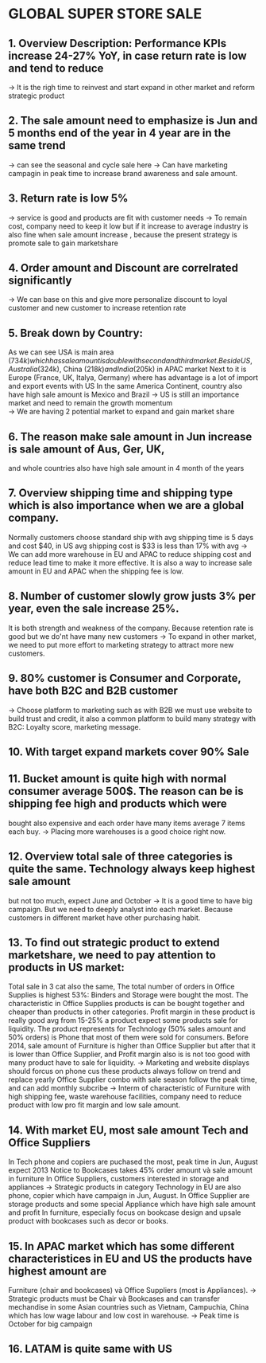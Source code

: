 # GLOBAL SUPER STORE SALE

## 1. Overview Description: Performance KPIs increase 24-27% YoY, in case return rate is low and tend to reduce
-> It is the righ time to reinvest and start expand in other market and reform strategic product

## 2. The sale amount need to emphasize is Jun and 5 months end of the year in 4 year are in the same trend
-> can see the seasonal and cycle sale here  -> Can have marketing campagin in peak time to increase brand awareness and sale amount.

## 3. Return rate is low 5% 
-> service is good and products are fit with customer needs
-> To remain cost, company need to keep it low but if it increase to average industry is also fine when sale amount increase
, because the present strategy is promote sale to gain marketshare

## 4. Order amount and Discount are correlrated significantly 
-> We can base on this and give more personalize discount to loyal customer and new customer to increase retention rate

## 5. Break down by Country:
As we can see USA is main area ($734k) which has sale amount is double with second and third market. 
Beside US, Australia ($324k), China ($218k)and India ($205k) in APAC market 
Next to it is Europe (France, UK, Italya, Germany) where has advantage is a lot of import and export events with US 
In the same America Continent, country also have high sale amount is Mexico and Brazil
-> US is still an importance market and need to remain the growth momentum  
-> We are having 2 potential market to expand and gain market share

## 6. The reason make sale amount in Jun increase is sale amount of Aus, Ger, UK, 
and whole countries also have high sale amount in 4 month of the years 

## 7. Overview shipping time and shipping type which is also importance when we are a global company. 
Normally customers choose standard ship with avg shipping time is 5 days and cost $40, 
in US avg shipping cost is $33 is less than 17% with avg
-> We can add more warehouse in EU and APAC to reduce shipping cost and reduce lead time to make it more effective.
 It is also a way to increase sale amount in EU and APAC when the shipping fee is low.

## 8. Number of customer slowly grow justs 3% per year, even the sale increase 25%.
 It is both strength and weakness of the company. Because retention rate is good 
but we do'nt have many new customers
-> To expand in other market, we need to put more effort to marketing strategy to attract more new customers.

## 9. 80% customer is Consumer and Corporate, have both B2C and B2B customer
-> Choose platform to marketing such as with B2B we must use website to build trust and credit,
 it also a common platform to build many strategy with B2C: Loyalty score, marketing message.

## 10. With target expand markets cover 90% Sale 

## 11. Bucket amount is quite high with normal consumer average 500$. The reason can be is shipping fee high and products which were 
bought also expensive and each order have many items average 7 items each buy. 
-> Placing more warehouses is a good choice right now. 

## 12. Overview total sale of three categories is quite the same. Technology always keep highest sale amount 
but not too much, expect June and October
-> It is a good time to have big campaign. But we need to deeply analyst into each market. Because customers 
in different market have other purchasing habit.

## 13. To find out strategic product to extend marketshare, we need to pay attention to products in US market: 
Total sale in 3 cat also the same,
The total number of orders in Office Supplies is highest 53%: Binders and Storage were bought the most.
The characteristic in Office Supplies products is can be bought together and cheaper than products in other categories. 
Profit margin in these product is really good avg from 15-25% a product expect some products sale for liquidity. 
The product represents for Technology (50% sales amount and 50% orders) is Phone that most of them were sold for consumers.
Before 2014, sale amount of Furniture is higher than Office Supplier but after that it is lower than Office Supplier, 
and Profit margin also is  is not too good with many product have to sale for liquidity.
-> Marketing and website displays should forcus on phone cus these products always follow on trend and replace yearly
Office Supplier combo with sale season follow the peak time, and can add monthly subcribe
-> Interm of characteristic of Furniture with high shipping fee, waste warehouse facilities, company need to 
reduce product with low pro fit margin and low sale amount. 

## 14. With market EU, most sale amount Tech and Office Suppliers
In Tech phone and copiers are puchased the most, peak time in Jun, August expect 2013 
Notice to Bookcases takes 45% order amount và sale amount in furniture
In Office Suppliers, customers interested in storage and appliances
-> Strategic products in category Technology in EU are also phone, copier which have campaign in Jun, August.
In Office Supplier are storage products and some special Appliance which have high sale amount and profit
In furniture, especially focus on bookcase design and upsale product with bookcases such as decor or books.

## 15. In APAC market which has some different characteristices in EU and US the products have highest amount are 
Furniture (chair and bookcases) và Office Suppliers (most is Appliances). 
-> Strategic products must be Chair và Bookcases and can transfer mechandise in some Asian countries 
such as Vietnam, Campuchia, China which has low wage labour and low cost in warehouse. 
-> Peak time is October for big campaign

## 16. LATAM is quite same with US
